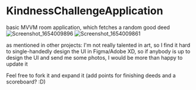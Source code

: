 # KindnessChallengeApplication
basic MVVM room application, which fetches a random good deed
![Screenshot_1654009896](https://user-images.githubusercontent.com/98784426/171207981-8c88484c-eee2-4a75-9f58-a12d39e10610.png)
![Screenshot_1654009861](https://user-images.githubusercontent.com/98784426/171207990-24f930d9-f293-441c-8dc2-74de1db08335.png)

as mentioned in other projects: I'm not really talented in art, so I find it hard to single-handedly 
design the UI in Figma/Adobe XD, so if anybody is up to design the UI and send me some photos,
I would be more than happy to update it 

Feel free to fork it and expand it (add points for finishing deeds and a scoreboard? :D)
